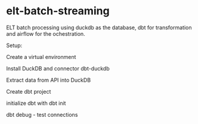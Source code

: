# elt-batch-streaming

ELT batch processing using duckdb as the database, dbt for transformation and airflow for the ochestration.

Setup:

Create a virtual environment

Install DuckDB and connector dbt-duckdb

Extract data from API into DuckDB

Create dbt project

initialize dbt with dbt init

dbt debug - test connections


